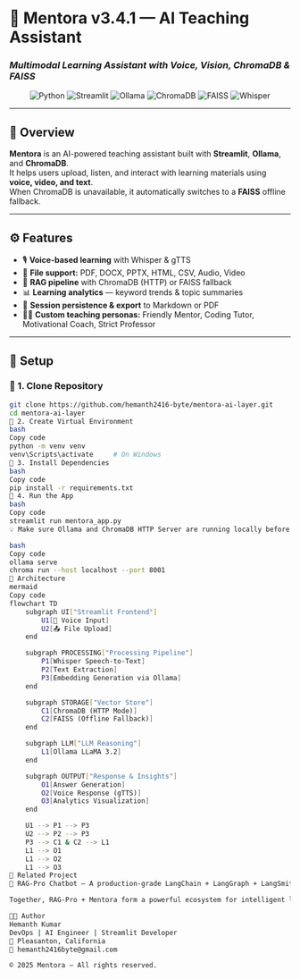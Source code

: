 # 🤖 Mentora v3.4.1 — AI Teaching Assistant  
### _Multimodal Learning Assistant with Voice, Vision, ChromaDB & FAISS_

<p align="center">
  <img src="https://img.shields.io/badge/Python-3.12%2B-blue?logo=python" alt="Python"/>
  <img src="https://img.shields.io/badge/Streamlit-App-red?logo=streamlit" alt="Streamlit"/>
  <img src="https://img.shields.io/badge/Ollama-LLM%20Engine-black?logo=ollama" alt="Ollama"/>
  <img src="https://img.shields.io/badge/ChromaDB-HTTP%20Mode-yellow?logo=database" alt="ChromaDB"/>
  <img src="https://img.shields.io/badge/FAISS-Vector%20Backup-green" alt="FAISS"/>
  <img src="https://img.shields.io/badge/Whisper-Speech%20Recognition-orange" alt="Whisper"/>
</p>

---

## 🧠 Overview
**Mentora** is an AI-powered teaching assistant built with **Streamlit**, **Ollama**, and **ChromaDB**.  
It helps users upload, listen, and interact with learning materials using **voice, video, and text**.  
When ChromaDB is unavailable, it automatically switches to a **FAISS** offline fallback.  

---

## ⚙️ Features
- 🎙️ **Voice-based learning** with Whisper & gTTS  
- 🧾 **File support:** PDF, DOCX, PPTX, HTML, CSV, Audio, Video  
- 🧠 **RAG pipeline** with ChromaDB (HTTP) or FAISS fallback  
- 📊 **Learning analytics** — keyword trends & topic summaries  
- 💾 **Session persistence & export** to Markdown or PDF  
- 🧑‍🏫 **Custom teaching personas:** Friendly Mentor, Coding Tutor, Motivational Coach, Strict Professor  

---

## 🚀 Setup

### 🧩 1. Clone Repository
```bash
git clone https://github.com/hemanth2416-byte/mentora-ai-layer.git
cd mentora-ai-layer
🧩 2. Create Virtual Environment
bash
Copy code
python -m venv venv
venv\Scripts\activate     # On Windows
🧩 3. Install Dependencies
bash
Copy code
pip install -r requirements.txt
🧩 4. Run the App
bash
Copy code
streamlit run mentora_app.py
💡 Make sure Ollama and ChromaDB HTTP Server are running locally before launching the app:

bash
Copy code
ollama serve
chroma run --host localhost --port 8001
🧭 Architecture
mermaid
Copy code
flowchart TD
    subgraph UI["Streamlit Frontend"]
        U1[🎤 Voice Input]
        U2[📤 File Upload]
    end

    subgraph PROCESSING["Processing Pipeline"]
        P1[Whisper Speech-to-Text]
        P2[Text Extraction]
        P3[Embedding Generation via Ollama]
    end

    subgraph STORAGE["Vector Store"]
        C1[ChromaDB (HTTP Mode)]
        C2[FAISS (Offline Fallback)]
    end

    subgraph LLM["LLM Reasoning"]
        L1[Ollama LLaMA 3.2]
    end

    subgraph OUTPUT["Response & Insights"]
        O1[Answer Generation]
        O2[Voice Response (gTTS)]
        O3[Analytics Visualization]
    end

    U1 --> P1 --> P3
    U2 --> P2 --> P3
    P3 --> C1 & C2 --> L1
    L1 --> O1
    L1 --> O2
    L1 --> O3
🔗 Related Project
🧩 RAG-Pro Chatbot — A production-grade LangChain + LangGraph + LangSmith RAG application for enterprise retrieval.

Together, RAG-Pro + Mentora form a powerful ecosystem for intelligent learning and document analytics.

🧑‍💻 Author
Hemanth Kumar
DevOps | AI Engineer | Streamlit Developer
📍 Pleasanton, California
📧 hemanth2416byte@gmail.com

© 2025 Mentora — All rights reserved.

